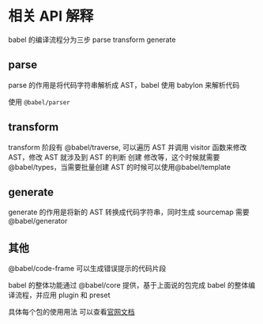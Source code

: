 # 相关 API 解释

babel 的编译流程分为三步 parse transform generate

## parse

parse 的作用是将代码字符串解析成 AST，babel 使用 babylon 来解析代码

使用 `@babel/parser`

## transform

transform 阶段有 @babel/traverse, 可以遍历 AST 并调用 visitor 函数来修改 AST，修改 AST 就涉及到 AST 的判断 创建 修改等，这个时候就需要@babel/types，当需要批量创建 AST 的时候可以使用@babel/template

## generate

generate 的作用是将新的 AST 转换成代码字符串，同时生成 sourcemap
需要@babel/generator

## 其他

@babel/code-frame 可以生成错误提示的代码片段

babel 的整体功能通过 @babel/core 提供，基于上面说的包完成 babel 的整体编译流程，并应用 plugin 和 preset

具体每个包的使用用法 可以查看[官网文档](https://www.babeljs.cn/docs/babel-parser)

